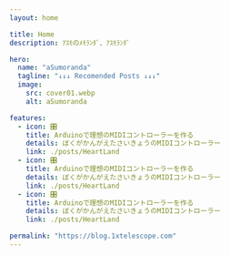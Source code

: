 ```yaml
---
layout: home

title: Home
description: ｱｽﾓのﾒﾓﾗﾝﾀﾞ、ｱｽﾓﾗﾝﾀﾞ

hero:
  name: "aSumoranda"
  tagline: "↓↓↓ Recomended Posts ↓↓↓"
  image:
    src: cover01.webp
    alt: aSumoranda

features:
  - icon: 🎛️
    title: Arduinoで理想のMIDIコントローラーを作る
    details: ぼくがかんがえたさいきょうのMIDIコントローラー
    link: ./posts/HeartLand
  - icon: 🎛️
    title: Arduinoで理想のMIDIコントローラーを作る
    details: ぼくがかんがえたさいきょうのMIDIコントローラー
    link: ./posts/HeartLand
  - icon: 🎛️
    title: Arduinoで理想のMIDIコントローラーを作る
    details: ぼくがかんがえたさいきょうのMIDIコントローラー
    link: ./posts/HeartLand

permalink: "https://blog.1xtelescope.com"
---
```


